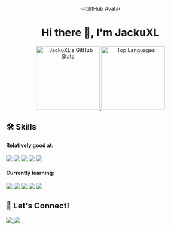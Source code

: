 <p align="center">
  <img src="https://github.com/JackuXL.png?size=100" style="border-radius:50%;" alt="GitHub Avatar">
</p>

<h1 align="center">Hi there 👋, I'm JackuXL</h1>

<p align="center">
  <!-- GitHub stats graph -->
  <a href="https://github.com/JackuXL">
    <img src="https://github-readme-stats.vercel.app/api?username=JackuXL&show_icons=true&line_height=27" alt="JackuXL's GitHub Stats" height="170">
  </a>
  <!-- GitHub top languages graph -->
  <a href="https://github.com/JackuXL">
    <img src="https://github-readme-stats.vercel.app/api/top-langs/?username=JackuXL&layout=compact&langs_count=5" alt="Top Languages" height="170">
  </a>
</p>

## 🛠 Skills
#### Relatively good at:
<p>
  <img src="https://img.shields.io/badge/Kotlin-%230095D5.svg?style=for-the-badge&logo=kotlin&logoColor=white">
  <img src="https://img.shields.io/badge/Android-%233DDC84.svg?style=for-the-badge&logo=android&logoColor=white">
  <img src="https://img.shields.io/badge/Java-007396?style=for-the-badge&logo=java&logoColor=white">
  <img src="https://img.shields.io/badge/HTML5-E34F26?style=for-the-badge&logo=html5&logoColor=white">
  <img src="https://img.shields.io/badge/Python-3776AB?style=for-the-badge&logo=python&logoColor=white">
</p>

#### Currently learning:
<p>
  <img src="https://img.shields.io/badge/Node.js-339933?style=for-the-badge&logo=node.js&logoColor=white">
  <img src="https://img.shields.io/badge/PHP-777BB4?style=for-the-badge&logo=php&logoColor=white">
  <img src="https://img.shields.io/badge/C%23-239120?style=for-the-badge&logo=c-sharp&logoColor=white">
  <img src="https://img.shields.io/badge/CSS3-1572B6?style=for-the-badge&logo=css3&logoColor=white">
  <img src="https://img.shields.io/badge/JavaScript-F7DF1E?style=for-the-badge&logo=javascript&logoColor=black">
</p>

## 💬 Let's Connect!
<p>
  <a href="https://twitter.com/JackuXL_">
    <img src="https://img.shields.io/badge/Twitter-1DA1F2?style=for-the-badge&logo=twitter&logoColor=white">
  </a>
  <a href="mailto:jackuxl2019@gmail.com">
    <img src="https://img.shields.io/badge/Email-D14836?style=for-the-badge&logo=gmail&logoColor=white">
  </a>
</p>
